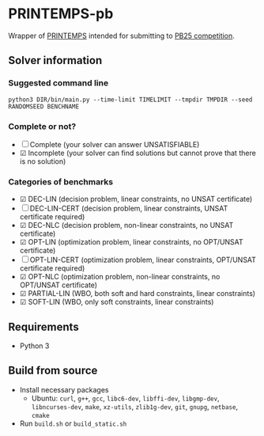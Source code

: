 # PRINTEMPS-pb

Wrapper of [PRINTEMPS](https://snowberryfield.github.io/printemps/) intended for submitting to [PB25 competition](https://www.cril.univ-artois.fr/PB25/).

## Solver information

### Suggested command line

```
python3 DIR/bin/main.py --time-limit TIMELIMIT --tmpdir TMPDIR --seed RANDOMSEED BENCHNAME
```

### Complete or not?

* ☐ Complete (your solver can answer UNSATISFIABLE)
* ☑ Incomplete (your solver can find solutions but cannot prove that there is no solution)

### Categories of benchmarks

* ☑ DEC-LIN (decision problem, linear constraints, no UNSAT certificate)
* ☐ DEC-LIN-CERT (decision problem, linear constraints, UNSAT certificate required)
* ☑ DEC-NLC (decision problem, non-linear constraints, no UNSAT certificate)
* ☑ OPT-LIN (optimization problem, linear constraints, no OPT/UNSAT certificate)
* ☐ OPT-LIN-CERT (optimization problem, linear constraints, OPT/UNSAT certificate required)
* ☑ OPT-NLC (optimization problem, non-linear constraints, no OPT/UNSAT certificate)
* ☑ PARTIAL-LIN (WBO, both soft and hard constraints, linear constraints)
* ☑ SOFT-LIN (WBO, only soft constraints, linear constraints)

## Requirements

* Python 3

## Build from source

* Install necessary packages
  * Ubuntu: `curl`, `g++`, `gcc`, `libc6-dev`, `libffi-dev`, `libgmp-dev`, `libncurses-dev`, `make`, `xz-utils`, `zlib1g-dev`, `git`, `gnupg`, `netbase`, `cmake`  
* Run `build.sh` or `build_static.sh`
